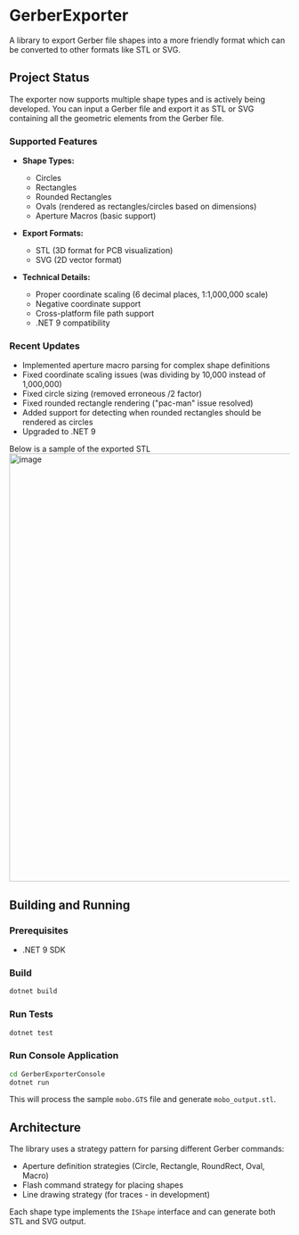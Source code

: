 # GerberExporter
A library to export Gerber file shapes into a more friendly format which can be converted to other formats like STL or SVG.

## Project Status
The exporter now supports multiple shape types and is actively being developed. You can input a Gerber file and export it as STL or SVG containing all the geometric elements from the Gerber file.

### Supported Features
- **Shape Types:**
  - Circles
  - Rectangles
  - Rounded Rectangles
  - Ovals (rendered as rectangles/circles based on dimensions)
  - Aperture Macros (basic support)
  
- **Export Formats:**
  - STL (3D format for PCB visualization)
  - SVG (2D vector format)

- **Technical Details:**
  - Proper coordinate scaling (6 decimal places, 1:1,000,000 scale)
  - Negative coordinate support
  - Cross-platform file path support
  - .NET 9 compatibility

### Recent Updates
- Implemented aperture macro parsing for complex shape definitions
- Fixed coordinate scaling issues (was dividing by 10,000 instead of 1,000,000)
- Fixed circle sizing (removed erroneous /2 factor)
- Fixed rounded rectangle rendering ("pac-man" issue resolved)
- Added support for detecting when rounded rectangles should be rendered as circles
- Upgraded to .NET 9

Below is a sample of the exported STL
<img width="768" alt="image" src="https://user-images.githubusercontent.com/33508/210236467-b6ded390-4efc-48c0-9ca6-93374f76c5e8.png">

## Building and Running

### Prerequisites
- .NET 9 SDK

### Build
```bash
dotnet build
```

### Run Tests
```bash
dotnet test
```

### Run Console Application
```bash
cd GerberExporterConsole
dotnet run
```

This will process the sample `mobo.GTS` file and generate `mobo_output.stl`.

## Architecture

The library uses a strategy pattern for parsing different Gerber commands:
- Aperture definition strategies (Circle, Rectangle, RoundRect, Oval, Macro)
- Flash command strategy for placing shapes
- Line drawing strategy (for traces - in development)

Each shape type implements the `IShape` interface and can generate both STL and SVG output.
